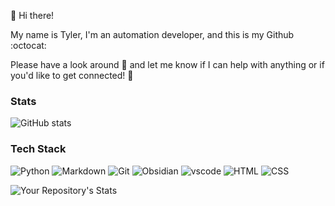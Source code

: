 👋 Hi there!

My name is Tyler, I'm an automation developer, and this is my Github :octocat:

Please have a look around :eyes: and let me know if I can help with anything or if you'd like to get connected! 🤝

### Stats
![GitHub stats](https://github-readme-stats.vercel.app/api?username=tteschon&hide=stars&theme=transparent&title_color=ffffff&text_color=ffffff&bg_color=1b1f23&hide_border=true)

### Tech Stack

![Python](https://img.shields.io/badge/python-3670A0?style=for-the-badge&logo=python&logoColor=white)
![Markdown](https://img.shields.io/badge/Markdown-000000?style=for-the-badge&logo=markdown&logoColor=white)
![Git](https://img.shields.io/badge/git-%23F05033.svg?style=for-the-badge&logo=git&logoColor=white)
![Obsidian](https://img.shields.io/badge/-Obsidian-orange?style=for-the-badge&logo=obsidian&color=483699)
![vscode](https://img.shields.io/badge/Visual--Studio--Code-007ACC?style=for-the-badge&logo=visual-studio-code&logoColor=white)
![HTML](https://img.shields.io/badge/HTML5-E34F26?style=for-the-badge&logo=html5&logoColor=white)
![CSS](https://img.shields.io/badge/CSS3-1572B6?style=for-the-badge&logo=css3&logoColor=white)

![Your Repository's Stats](https://github-readme-stats.vercel.app/api/top-langs/?username=tteschon&theme=transparent&layout=compact&title_color=ffffff&text_color=ffffff&bg_color=1b1f23&hide_border=true)
